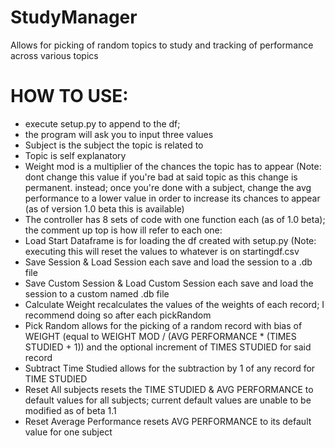 # StudyManager
Allows for picking of random topics to study and tracking of performance across various topics
# HOW TO USE:
- execute setup.py to append to the df;
- the program will ask you to input three values
- Subject is the subject the topic is related to
- Topic is self explanatory
- Weight mod is a multiplier of the chances the topic has to appear (Note: dont change this value if you're bad at said topic as this change is permanent. instead; once you're done with a subject, change the avg performance to a lower value in order to increase its chances to appear (as of version 1.0 beta this is available)
- The controller has 8 sets of code with one function each (as of 1.0 beta); the comment up top is how ill refer to each one:
- Load Start Dataframe is for loading the df created with setup.py (Note: executing this will reset the values to whatever is on startingdf.csv
- Save Session & Load Session each save and load the session to a .db file
- Save Custom Session & Load Custom Session each save and load the session to a custom named .db file
- Calculate Weight recalculates the values of the weights of each record; I recommend doing so after each pickRandom
- Pick Random allows for the picking of a random record with bias of WEIGHT (equal to WEIGHT MOD / (AVG PERFORMANCE * (TIMES STUDIED + 1)) and the optional increment of TIMES STUDIED for said record
- Subtract Time Studied allows for the subtraction by 1 of any record for TIME STUDIED
- Reset All subjects resets the TIME STUDIED & AVG PERFORMANCE to default values for all subjects; current default values are unable to be modified as of beta 1.1
- Reset Average Performance resets AVG PERFORMANCE to its default value for one subject 
